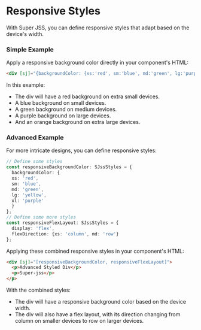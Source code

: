# Responsive Styles
With Super JSS, you can define responsive styles that adapt based on the device's width.

### Simple Example
Apply a responsive background color directly in your component's HTML:

```html
<div [sj]="{backgroundColor: {xs:'red', sm:'blue', md:'green', lg:'purple', xl:'orange'}}">Responsive Background Color Div</div>
```

In this example:

- The div will have a red background on extra small devices.
- A blue background on small devices.
- A green background on medium devices.
- A purple background on large devices.
- And an orange background on extra large devices.

### Advanced Example
For more intricate designs, you can define responsive styles:

```typescript
// Define some styles
const responsiveBackgroundColor: SJssStyles = {
  backgroundColor: {
  xs: 'red',
  sm: 'blue',
  md: 'green',
  lg: 'yellow',
  xl: 'purple'
  }
};
// Define some more styles
const responsiveFlexLayout: SJssStyles = {
  display: 'flex',
  flexDirection: {xs: 'column', md: 'row'}
};
```
Applying these combined responsive styles in your component's HTML:
```html
<div [sj]="[responsiveBackgroundColor, responsiveFlexLayout]">
  <p>Advanced Styled Div</p>
  <p>Super-jss</p>
</p>
```

With the combined styles:

- The div will have a responsive background color based on the device width.
- The div will also have a flex layout, with its direction changing from column on smaller devices to row on larger devices.
